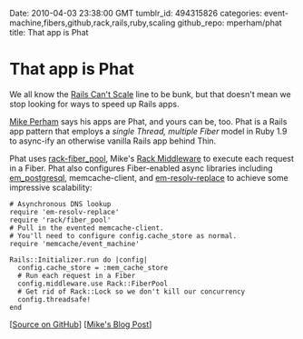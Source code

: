 Date: 2010-04-03 23:38:00 GMT
tumblr_id: 494315826
categories: event-machine,fibers,github,rack,rails,ruby,scaling
github_repo: mperham/phat
title: That app is Phat

# That app is Phat

We all know the [Rails Can't Scale](http://canrailsscale.com/) line to be bunk, but that doesn't mean we stop looking for ways to speed up Rails apps.

[Mike Perham](http://github.com/mperham) says his apps are Phat, and yours can be, too. Phat is a Rails app pattern that employs a _single Thread, multiple Fiber_ model in Ruby 1.9 to async-ify an otherwise vanilla Rails app behind Thin. 

Phat uses [rack-fiber_pool](http://github.com/mperham/rack-fiber_pool), Mike's [Rack Middleware](http://rack.rubyforge.org/) to execute each request in a Fiber. Phat also configures Fiber-enabled async libraries including [em_postgresql](http://github.com/mperham/em_postgresql), memcache-client, and [em-resolv-replace](http://github.com/mperham/em-resolv-replace) to achieve some impressive scalability:

    # Asynchronous DNS lookup
    require 'em-resolv-replace'
    require 'rack/fiber_pool'
    # Pull in the evented memcache-client.
    # You'll need to configure config.cache_store as normal.
    require 'memcache/event_machine'
 
    Rails::Initializer.run do |config|
      config.cache_store = :mem_cache_store
      # Run each request in a Fiber
      config.middleware.use Rack::FiberPool
      # Get rid of Rack::Lock so we don't kill our concurrency
      config.threadsafe!
    end

[[Source on GitHub](http://github.com/mperham/phat)] [[Mike's Blog Post](http://www.mikeperham.com/2010/04/03/introducing-phat-an-asynchronous-rails-app/)]
